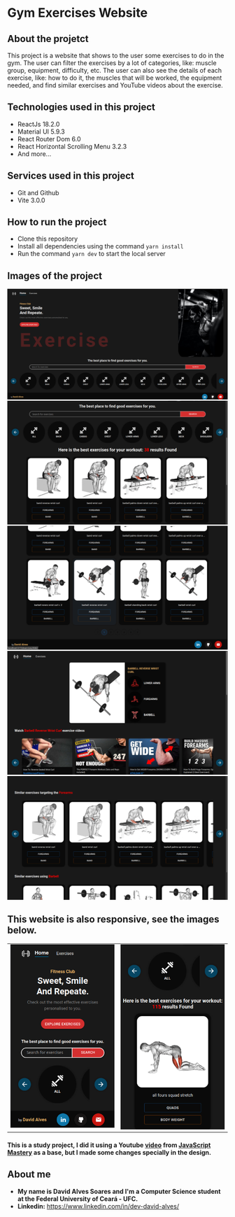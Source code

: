 # Gym Exercises Website

## About the projetct
This project is a website that shows to the user some exercises to do in the gym. The user can filter the exercises by a lot of categories, like: muscle group, equipment, difficulty, etc. The user can also see the details of each exercise, like: how to do it, the muscles that will be worked, the equipment needed, and find similar exercises and YouTube videos about the exercise.

## Technologies used in this project 

* ReactJs 18.2.0
* Material UI 5.9.3
* React Router Dom 6.0
* React Horizontal Scrolling Menu 3.2.3
* And more...

## Services used in this project

* Git and Github
* Vite 3.0.0

## How to run the project

- Clone this repository
- Install all dependencies using the command `yarn install`
- Run the command `yarn dev` to start the local server

## Images of the project

<img src="https://github.com/dev-david-alves/Gym-Exercises-Website/blob/main/project-images/gym-img-1.png?raw=true" />
<img src="https://github.com/dev-david-alves/Gym-Exercises-Website/blob/main/project-images/gym-img-2.png?raw=true" />
<img src="https://github.com/dev-david-alves/Gym-Exercises-Website/blob/main/project-images/gym-img-3.png?raw=true" />
<img src="https://github.com/dev-david-alves/Gym-Exercises-Website/blob/main/project-images/gym-img-4.png?raw=true" />
<img src="https://github.com/dev-david-alves/Gym-Exercises-Website/blob/main/project-images/gym-img-5.png?raw=true" />

##

## This website is also responsive, see the images below.

 <table cellpadding="0">
  <tr style="padding: 0">  
    <td valign="top">
      <img src="https://github.com/dev-david-alves/Gym-Exercises-Website/blob/main/project-images/gym-img-6.png?raw=true" width="314"/>
    </td>
    <td valign="top">
      <img src="https://github.com/dev-david-alves/Gym-Exercises-Website/blob/main/project-images/gym-img-7.png?raw=true" width="314"/>
    </td>
  </tr>
</table>

#### This is a study project, I did it using a Youtube [video](https://www.youtube.com/watch?v=KBpoBc98BwM) from [JavaScript Mastery](https://www.youtube.com/@javascriptmastery) as a base, but I made some changes specially in the design.

## About me
  * **My name is David Alves Soares and I'm a Computer Science student at the Federal University of Ceará - UFC.** 
  * **Linkedin:** https://www.linkedin.com/in/dev-david-alves/


